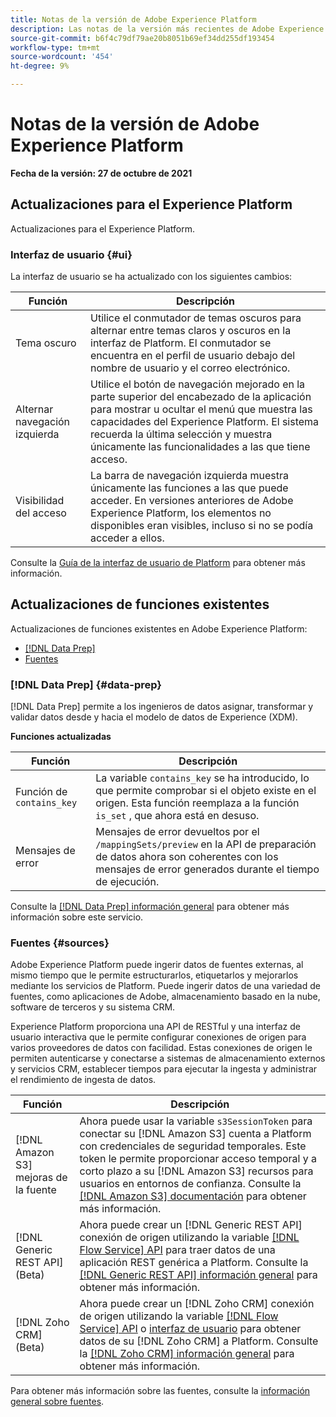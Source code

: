 ```yaml
---
title: Notas de la versión de Adobe Experience Platform
description: Las notas de la versión más recientes de Adobe Experience Platform.
source-git-commit: b6f4c79df79ae20b8051b69ef34dd255df193454
workflow-type: tm+mt
source-wordcount: '454'
ht-degree: 9%

---
```


# Notas de la versión de Adobe Experience Platform

**Fecha de la versión: 27 de octubre de 2021**

## Actualizaciones para el Experience Platform

Actualizaciones para el Experience Platform.

### Interfaz de usuario {#ui}

La interfaz de usuario se ha actualizado con los siguientes cambios:

| Función | Descripción |
| --- | --- |
| Tema oscuro | Utilice el conmutador de temas oscuros para alternar entre temas claros y oscuros en la interfaz de Platform. El conmutador se encuentra en el perfil de usuario debajo del nombre de usuario y el correo electrónico. |
| Alternar navegación izquierda | Utilice el botón de navegación mejorado en la parte superior del encabezado de la aplicación para mostrar u ocultar el menú que muestra las capacidades del Experience Platform. El sistema recuerda la última selección y muestra únicamente las funcionalidades a las que tiene acceso. |
| Visibilidad del acceso | La barra de navegación izquierda muestra únicamente las funciones a las que puede acceder. En versiones anteriores de Adobe Experience Platform, los elementos no disponibles eran visibles, incluso si no se podía acceder a ellos. |

Consulte la [Guía de la interfaz de usuario de Platform](../../landing/ui-guide.md) para obtener más información.

## Actualizaciones de funciones existentes

Actualizaciones de funciones existentes en Adobe Experience Platform:

- [[!DNL Data Prep]](#data-prep)
- [Fuentes](#sources)

### [!DNL Data Prep] {#data-prep}

[!DNL Data Prep] permite a los ingenieros de datos asignar, transformar y validar datos desde y hacia el modelo de datos de Experience (XDM).

**Funciones actualizadas**

| Función | Descripción |
| --- | --- |
| Función  de `contains_key` | La variable `contains_key` se ha introducido, lo que permite comprobar si el objeto existe en el origen. Esta función reemplaza a la función `is_set` , que ahora está en desuso. |
| Mensajes de error | Mensajes de error devueltos por el `/mappingSets/preview` en la API de preparación de datos ahora son coherentes con los mensajes de error generados durante el tiempo de ejecución. |

Consulte la [[!DNL Data Prep] información general](../../data-prep/home.md) para obtener más información sobre este servicio.

### Fuentes {#sources}

Adobe Experience Platform puede ingerir datos de fuentes externas, al mismo tiempo que le permite estructurarlos, etiquetarlos y mejorarlos mediante los servicios de Platform. Puede ingerir datos de una variedad de fuentes, como aplicaciones de Adobe, almacenamiento basado en la nube, software de terceros y su sistema CRM.

Experience Platform proporciona una API de RESTful y una interfaz de usuario interactiva que le permite configurar conexiones de origen para varios proveedores de datos con facilidad. Estas conexiones de origen le permiten autenticarse y conectarse a sistemas de almacenamiento externos y servicios CRM, establecer tiempos para ejecutar la ingesta y administrar el rendimiento de ingesta de datos.

| Función | Descripción |
| --- | --- |
| [!DNL Amazon S3] mejoras de la fuente | Ahora puede usar la variable `s3SessionToken` para conectar su [!DNL Amazon S3] cuenta a Platform con credenciales de seguridad temporales. Este token le permite proporcionar acceso temporal y a corto plazo a su [!DNL Amazon S3] recursos para usuarios en entornos de confianza. Consulte la [[!DNL Amazon S3] documentación](../../sources/connectors/cloud-storage/s3.md#prerequisites) para obtener más información. |
| [!DNL Generic REST API] (Beta) | Ahora puede crear un [!DNL Generic REST API] conexión de origen utilizando la variable [[!DNL Flow Service] API](../../sources/tutorials/api/create/protocols/generic-rest.md) para traer datos de una aplicación REST genérica a Platform. Consulte la [[!DNL Generic REST API] información general](../../sources/connectors/protocols/generic-rest.md) para obtener más información. |
| [!DNL Zoho CRM] (Beta) | Ahora puede crear un [!DNL Zoho CRM] conexión de origen utilizando la variable [[!DNL Flow Service] API](../../sources/tutorials/api/create/crm/zoho.md) o [interfaz de usuario](../../sources/tutorials/ui/create/crm/zoho.md) para obtener datos de su [!DNL Zoho CRM] a Platform. Consulte la [[!DNL Zoho CRM] información general](../../sources/connectors/crm/zoho.md) para obtener más información. |

Para obtener más información sobre las fuentes, consulte la [información general sobre fuentes](../../sources/home.md).
